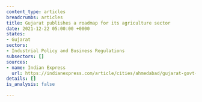 ```yaml
---
content_type: articles
breadcrumbs: articles
title: Gujarat publishes a roadmap for its agriculture sector
date: 2021-12-22 05:00:00 +0000
states:
- Gujarat
sectors:
- Industrial Policy and Business Regulations
subsectors: []
sources:
- name: Indian Express
  url: https://indianexpress.com/article/cities/ahmedabad/gujarat-govt-roadmap-agri-sector-development-apmc-7674576/
details: []
is_analysis: false

---
```


